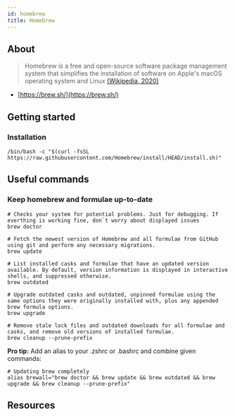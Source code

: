 ```yaml
---
id: homebrew
title: Homebrew
---
```


## About

> Homebrew is a free and open-source software package management system that simplifies the installation of software on Apple's macOS operating system and Linux
> [(Wikipedia, 2020)](<https://en.wikipedia.org/wiki/Homebrew_(package_manager)>)

- [https://brew.sh/](https://brew.sh/)

## Getting started

### Installation

```shell
/bin/bash -c "$(curl -fsSL https://raw.githubusercontent.com/Homebrew/install/HEAD/install.sh)"
```

## Useful commands

### Keep homebrew and formulae up-to-date

```shell
# Checks your system for potential problems. Just for debugging. If everthing is working fine, don`t worry about displayed issues
brew doctor

# Fetch the newest version of Homebrew and all formulae from GitHub using git and perform any necessary migrations.
brew update

# List installed casks and formulae that have an updated version available. By default, version information is displayed in interactive shells, and suppressed otherwise.
brew outdated

# Upgrade outdated casks and outdated, unpinned formulae using the same options they were originally installed with, plus any appended brew formula options.
brew upgrade

# Remove stale lock files and outdated downloads for all formulae and casks, and remove old versions of installed formulae.
brew cleanup --prune-prefix
```

**Pro tip:** Add an alias to your .zshrc or .bashrc and combine given commands:

```shell
# Updating brew completely
alias brewall="brew doctor && brew update && brew outdated && brew upgrade && brew cleanup --prune-prefix"
```

## Resources
